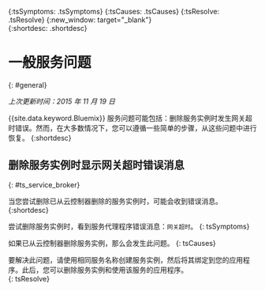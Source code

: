 {:tsSymptoms: .tsSymptoms} 
{:tsCauses: .tsCauses} 
{:tsResolve: .tsResolve} 
{:new_window: target="_blank"}  
{:shortdesc: .shortdesc}


# 一般服务问题
{: #general}

*上次更新时间：2015 年 11 月 19 日*

{{site.data.keyword.Bluemix}} 服务问题可能包括：删除服务实例时发生网关超时错误。然而，在大多数情况下，您可以遵循一些简单的步骤，从这些问题中进行恢复。
{:shortdesc}

## 删除服务实例时显示网关超时错误消息
{: #ts_service_broker}

当您尝试删除已从云控制器删除的服务实例时，可能会收到错误消息。
{:shortdesc}


尝试删除服务实例时，看到服务代理程序错误消息：`网关超时`。
{: tsSymptoms}


如果已从云控制器删除服务实例，那么会发生此问题。
{: tsCauses}


要解决此问题，请使用相同服务名称创建服务实例，然后将其绑定到您的应用程序。此后，您可以删除服务实例和使用该服务的应用程序。   
{: tsResolve}


